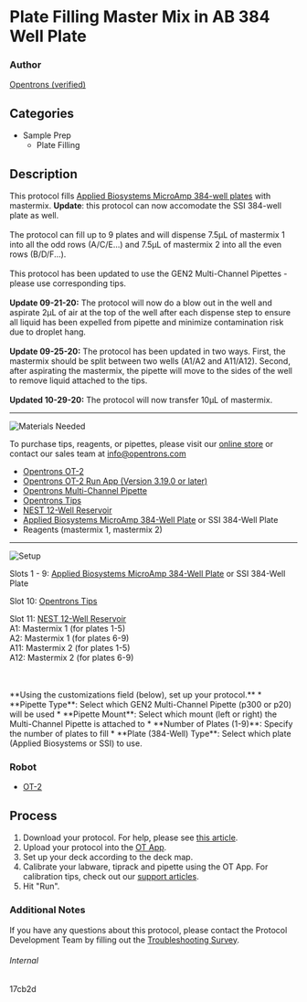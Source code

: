 # Plate Filling Master Mix in AB 384 Well Plate

### Author
[Opentrons (verified)](https://opentrons.com/)

## Categories
* Sample Prep
	* Plate Filling


## Description
This protocol fills [Applied Biosystems MicroAmp 384-well plates]([https://www.thermofisher.com/order/catalog/product/4343370#/4343370) with mastermix. **Update**: this protocol can now accomodate the SSI 384-well plate as well.</br>
</br>
The protocol can fill up to 9 plates and will dispense 7.5µL of mastermix 1 into all the odd rows (A/C/E...) and 7.5µL of mastermix 2 into all the even rows (B/D/F...).</br>
</br>
This protocol has been updated to use the GEN2 Multi-Channel Pipettes - please use corresponding tips.</br>
</br>
**Update 09-21-20:** The protocol will now do a blow out in the well and aspirate 2µL of air at the top of the well after each dispense step to ensure all liquid has been expelled from pipette and minimize contamination risk due to droplet hang.</br>
</br>
**Update 09-25-20:** The protocol has been updated in two ways. First, the mastermix should be split between two wells (A1/A2 and A11/A12). Second, after aspirating the mastermix, the pipette will move to the sides of the well to remove liquid attached to the tips.</br>
</br>
**Updated 10-29-20:** The protocol will now transfer 10µL of mastermix.


---
![Materials Needed](https://s3.amazonaws.com/opentrons-protocol-library-website/custom-README-images/001-General+Headings/materials.png)

To purchase tips, reagents, or pipettes, please visit our [online store](https://shop.opentrons.com/) or contact our sales team at [info@opentrons.com](mailto:info@opentrons.com)

* [Opentrons OT-2](https://shop.opentrons.com/collections/ot-2-robot/products/ot-2)
* [Opentrons OT-2 Run App (Version 3.19.0 or later)](https://opentrons.com/ot-app/)
* [Opentrons Multi-Channel Pipette](https://shop.opentrons.com/collections/ot-2-pipettes)
* [Opentrons Tips](https://shop.opentrons.com/collections/opentrons-tips/products/opentrons-10ul-tips)
* [NEST 12-Well Reservoir](https://shop.opentrons.com/collections/verified-labware/products/nest-12-well-reservoir-15-ml)
* [Applied Biosystems MicroAmp 384-Well Plate](https://www.thermofisher.com/order/catalog/product/4343370#/4343370) or SSI 384-Well Plate
* Reagents (mastermix 1, mastermix 2)


---
![Setup](https://s3.amazonaws.com/opentrons-protocol-library-website/custom-README-images/001-General+Headings/Setup.png)

Slots 1 - 9: [Applied Biosystems MicroAmp 384-Well Plate](https://www.thermofisher.com/order/catalog/product/4343370#/4343370) or SSI 384-Well Plate

Slot 10: [Opentrons Tips](https://shop.opentrons.com/collections/opentrons-tips/products/opentrons-10ul-tips)

Slot 11: [NEST 12-Well Reservoir](https://shop.opentrons.com/collections/verified-labware/products/nest-12-well-reservoir-15-ml)</br>
A1: Mastermix 1 (for plates 1-5)</br>
A2: Mastermix 1 (for plates 6-9)</br>
A11: Mastermix 2 (for plates 1-5)</br>
A12: Mastermix 2 (for plates 6-9)</br>

</br>
</br>
**Using the customizations field (below), set up your protocol.**
* **Pipette Type**: Select which GEN2 Multi-Channel Pipette (p300 or p20) will be used
* **Pipette Mount**: Select which mount (left or right) the Multi-Channel Pipette is attached to
* **Number of Plates (1-9)**: Specify the number of plates to fill
* **Plate (384-Well) Type**: Select which plate (Applied Biosystems or SSI) to use.



### Robot
* [OT-2](https://opentrons.com/ot-2)

## Process

1. Download your protocol. For help, please see [this article](https://support.opentrons.com/en/articles/3136506-using-labware-in-your-protocols).
2. Upload your protocol into the [OT App](https://opentrons.com/ot-app).
3. Set up your deck according to the deck map.
4. Calibrate your labware, tiprack and pipette using the OT App. For calibration tips, check out our [support articles](https://support.opentrons.com/en/collections/1559720-guide-for-getting-started-with-the-ot-2).
5. Hit "Run".

### Additional Notes
If you have any questions about this protocol, please contact the Protocol Development Team by filling out the [Troubleshooting Survey](https://protocol-troubleshooting.paperform.co/).

###### Internal
17cb2d
